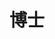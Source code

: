 ---
name: 蒋静
identity: Jiang, Jing
title: 博士
year: 2010
group: G
image: SAMPLE.png
homepage: /~jing
researchDirection: 多人交互的脑神经机制
---